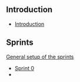 ## Introduction

* [Introduction](https://git.fhict.nl/I465040/cesbitportfolio/-/wikis/introduction)

## Sprints
[General setup of the sprints](https://git.fhict.nl/I465040/cesbitportfolio/-/wikis/sprint-setup)
* [Sprint 0](https://git.fhict.nl/I465040/cesbitportfolio/-/wikis/sprint-0)
* 